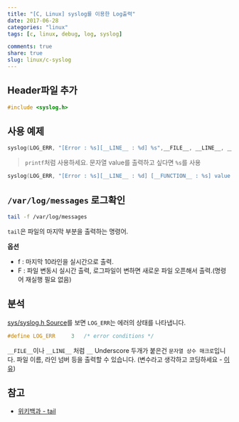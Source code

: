 ```yaml
---
title: "[C, Linux] syslog를 이용한 Log출력"
date: 2017-06-28
categories: "linux"
tags: [c, linux, debug, log, syslog]

comments: true
share: true
slug: linux/c-syslog
---
```


## Header파일 추가

```c
#include <syslog.h>
```

## 사용 예제

```c
syslog(LOG_ERR, "[Error : %s][__LINE__ : %d] %s",__FILE__, __LINE__, __FUNCTION__);
```

> `printf`처럼 사용하세요. 문자열 value를 출력하고 싶다면 `%s`를 사용

```c
syslog(LOG_ERR, "[Error : %s][__LINE__ : %d] [__FUNCTION__ : %s] value : ",__FILE__, __LINE__, __FUNCTION__, value);
```

## `/var/log/messages` 로그확인

```sh
tail -f /var/log/messages
```

`tail`은 파일의 마지막 부분을 출력하는 명령어.

**옵션**

- f : 마지막 10라인을 실시간으로 출력.
- F : 파일 변동시 실시간 출력, 로그파일이 변하면 새로운 파일 오픈해서 출력.(명령어 재실행 필요 없음)

## 분석

[sys/syslog.h Source](http://unix.superglobalmegacorp.com/Net2/newsrc/sys/syslog.h.html)를 보면 `LOG_ERR`는 에러의 상태를 나타냅니다.

```c
#define	LOG_ERR		3	/* error conditions */
```

`__FILE__`이나 `__LINE__` 처럼 `__` Underscore 두개가 붙은건 `문자열 상수 매크로`입니다. 파일 이름, 라인 넘버 등을 출력할 수 있습니다. (변수라고 생각하고 코딩하세요 - [이유](http://lvzuufx.blogspot.kr/2014/08/line-file-function.html))

## 참고

- [위키백과 - tail](https://ko.wikipedia.org/wiki/Tail)
